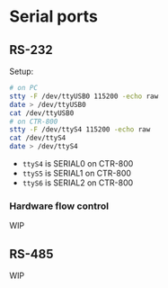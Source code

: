# Serial ports

## RS-232

Setup:

```sh
# on PC
stty -F /dev/ttyUSB0 115200 -echo raw
date > /dev/ttyUSB0
cat /dev/ttyUSB0
# on CTR-800
stty -F /dev/ttyS4 115200 -echo raw
cat /dev/ttyS4
date > /dev/ttyS4
```

- `ttyS4` is SERIAL0 on CTR-800
- `ttyS5` is SERIAL1 on CTR-800
- `ttyS6` is SERIAL2 on CTR-800

### Hardware flow control

WIP

## RS-485

WIP
